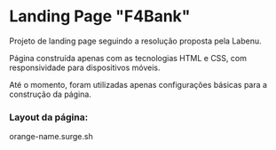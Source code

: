 # Landing Page "F4Bank"

Projeto de landing page seguindo a resolução proposta pela Labenu.

Página construída apenas com as tecnologias HTML e CSS, com responsividade para dispositivos móveis.

Até o momento, foram utilizadas apenas configurações básicas para a construção da página.

### Layout da página:

orange-name.surge.sh
